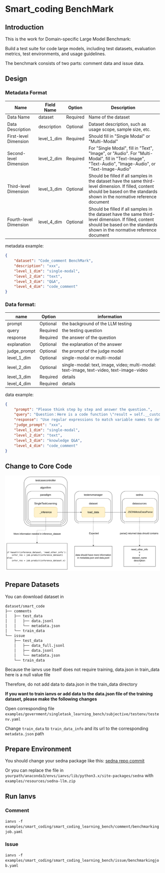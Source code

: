 # Smart_coding BenchMark

## Introduction

This is the work for Domain-specific Large Model Benchmark:

Build a test suite for code large models, including test datasets, evaluation metrics, test environments, and usage guidelines.

The benchmark consists of two parts: comment data and issue data.

## Design

### Metadata Format

| Name | Field Name | Option | Description |
| --- | --- | --- | --- |
| Data Name | dataset |  Required | Name of the dataset |
| Data Description | description | Optional | Dataset description, such as usage scope, sample size, etc. |
| First-level Dimension | level_1_dim | Required | Should fill in "Single Modal" or "Multi-Modal" |
| Second-level Dimension | level_2_dim | Required | For "Single Modal", fill in "Text", "Image", or "Audio". For "Multi-Modal", fill in "Text-Image", "Text-Audio", "Image-Audio", or "Text-Image-Audio" |
| Third-level Dimension | level_3_dim | Optional | Should be filled if all samples in the dataset have the same third-level dimension. If filled, content should be based on the standards shown in the normative reference document |
| Fourth-level Dimension | level_4_dim | Optional | Should be filled if all samples in the dataset have the same third-level dimension. If filled, content should be based on the standards shown in the normative reference document |

metadata example:

```json
{
    "dataset": "Code_comment BenchMark",
    "description": "xxx",
    "level_1_dim": "single-modal",
    "level_2_dim": "text",
    "level_3_dim": "Q&A",
    "level_4_dim": "code_comment"
}
```

### Data format:

| name         |Option|information|
|--------------|---|---|
| prompt       |Optional|the background of the LLM testing|
| query        |Required|the testing question|
| response     |Required|the answer of the question|
| explanation  |Optional|the explanation of the answer|
| judge_prompt |Optional|the prompt of the judge model|
| level_1_dim  |Optional|single-modal or multi-modal|
| level_2_dim  |Optional|single-modal: text, image, video; multi-modal: text-image, text-video, text-image-video|
| level_3_dim  |Required|details|
| level_4_dim  |Required|details|

data example:

```json
{
    "prompt": "Please think step by step and answer the question.",
    "query": "Question：Here is a code function \"result = self.__custom_confs_rx.search(variable)\". Please comment this code or function.",
    "response": "Use regular expressions to match variable names to determine whether they match a specific configuration item format.",
    "judge_prompt": "xxx",
    "level_1_dim": "single-modal",
    "level_2_dim": "text",
    "level_3_dim": "knowledge Q&A",
    "level_4_dim": "code_comment"
}
```


## Change to Core Code

![](./imgs/img.png)

## Prepare Datasets

You can download dataset in 

```
dataset/smart_code
├── comments
│   ├── test_data
│   │   ├── data.jsonl
│   │   └── metadata.json
│   └── train_data
└── issue
    ├── test_data
    │   ├── data_full.jsonl
    │   ├── data.jsonl
    │   └── metadata.json
    └── train_data
```
Because the ianvs use itself does not require training, data.json in train_data here is a null value file

Therefore, do not add data to data.json in the train_data directory

**If you want to train ianvs or add data to the data.json file of the training dataset, please make the following changes**

Open corresponding file `examples/government/singletask_learning_bench/subjective/testenv/testenv.yaml`

Change `train_data` to `train_data_info` and its url to the corresponding `metadata.json` path


## Prepare Environment

You should change your sedna package like this: [sedna repo commit](https://github.com/IcyFeather233/sedna/commit/e13b82363c03dc771fca4922a24798554ca32a9f)

Or you can replace the file in `yourpath/anaconda3/envs/ianvs/lib/python3.x/site-packages/sedna` with `examples/resources/sedna-llm.zip`

## Run Ianvs

### Comment

`ianvs -f examples/smart_coding/smart_coding_learning_bench/comment/benchmarkingjob.yaml`

### Issue

`ianvs -f examples/smart_coding/smart_coding_learning_bench/issue/benchmarkingjob.yaml`